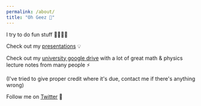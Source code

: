 ```yaml
---
permalink: /about/
title: "Oh Geez 🚀"
---
```



I try to do fun stuff 👨‍💻👨‍🔬

Check out my [presentations](https://drive.google.com/drive/folders/11V0tBaS5vcpnmk96mvXgPxUWTevpoTcL?usp=sharing) 💡

Check out my [university google drive](https://drive.google.com/drive/folders/0B4oCjWRJ_m5jdnM4NEVkeEpPeEU) with a lot of great math & physics lecture notes from many people ⚡️

(I've tried to give proper credit where it's due, contact me if there's anything wrong)

Follow me on [Twitter](https://twitter.com/liorpollak) 🦩